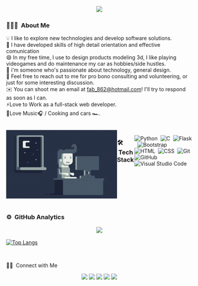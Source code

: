 
<div align="center">
    <img src="./image/Githubfab.gif">
</div>

### 👨🏻‍💻 &nbsp;About Me

💡 I like to explore new technologies and develop software solutions.\
🌱 I have developed skills of high detail orientation and effective comunication\
😄 In my free time, I use to design products modeling 3d, I like playing videogames and do maintenance my car as hobbies/side hustles.\
👋 i'm someone who's passionate about technology, general design.\
💬 Feel free to reach out to me for pro bono consulting and volunteering, or just for some interesting discussion.\
✉️ You can shoot me an email at fab_862@hotmail.com! I'll try to respond as soon as I can.\
⚡Love to Work as a full-stack web developer.\
🔭Love Music:headphones: / Cooking and cars :racing_car:.\
<br>
<div style="display:flex; justify-content:space-around">
<img alt="Night Coding" src="https://raw.githubusercontent.com/AVS1508/AVS1508/master/assets/Night-Coding.gif" align="right"/>


### 🛠 &nbsp;Tech Stack 

![Python](https://img.shields.io/badge/-Python-05122A?style=flat&logo=python)&nbsp;
![C](https://img.shields.io/badge/-C-05122A?style=flat&logo=C&logoColor=A8B9CC)&nbsp;
![Flask](https://img.shields.io/badge/-Flask-05122A?style=flat&logo=flask)&nbsp;
![Bootstrap](https://img.shields.io/badge/-Bootstrap-05122A?style=flat&logo=bootstrap&logoColor=563D7C)\
![HTML](https://img.shields.io/badge/-HTML-05122A?style=flat&logo=HTML5)&nbsp;
![CSS](https://img.shields.io/badge/-CSS-05122A?style=flat&logo=CSS3&logoColor=1572B6)&nbsp;
![Git](https://img.shields.io/badge/-Git-05122A?style=flat&logo=git)&nbsp;
![GitHub](https://img.shields.io/badge/-GitHub-05122A?style=flat&logo=github)&nbsp;
![Visual Studio Code](https://img.shields.io/badge/-Visual%20Studio%20Code-05122A?style=flat&logo=visual-studio-code&logoColor=007ACC)&nbsp;
</div>
<br>

### ⚙️ &nbsp;GitHub Analytics

<p align="center">
<a href="https://github.com/Fabkar">
  <img height="180em" src="https://github-readme-stats-eight-theta.vercel.app/api?username=Fabkar&show_icons=true&theme=algolia&include_all_commits=true&count_private=true&hide=issues"/>
</a>
<br>

[![Top Langs](https://github-readme-stats.vercel.app/api/top-langs/?username=devarias&hide=jupyter%20notebook&layout=compact&text_color=daf7dc&bg_color=151515)](https://github.com/devarias/)

</br>
</p>
 🤝🏻 &nbsp;Connect with Me

<p align="center">
<a href="https://www.linkedin.com/in/fabiancarmona/"><img src="https://image.flaticon.com/icons/png/512/174/174857.png" width="50"/></a>
<a href="https://www.instagram.com/fabiancar08/"><img src="https://cdn.iconscout.com/icon/free/png-256/instagram-233-896451.png" width="50"/></a>
<a href="https://www.facebook.com/fabian.carmona1"><img src="https://img.icons8.com/ios/452/facebook-new.png" width="50"/></a>
<a href="https://www.Behance.net/fabiancarmona"><img src="https://image.flaticon.com/icons/png/512/145/145799.png" width="50"/></a>
<a href="https://twitter.com/fabkar08"><img src="https://e1.pngegg.com/pngimages/18/689/png-clipart-ios-7-icons-updated-twitter-twitter-icon-thumbnail.png" width="50"></a>
</p>